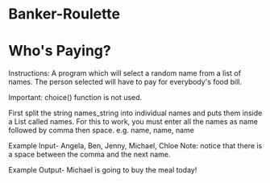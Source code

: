 # Banker-Roulette
# Who's Paying?
Instructions: 
A program which will select a random name from a list of names. The person selected will have to pay for everybody's food bill.

Important: choice() function is not used.

First split the string names_string into individual names and puts them inside a List called names. For this to work, you must enter all the names as name followed by comma then space. e.g. name, name, name

Example Input- 
Angela, Ben, Jenny, Michael, Chloe
Note: notice that there is a space between the comma and the next name.

Example Output- 
Michael is going to buy the meal today!
